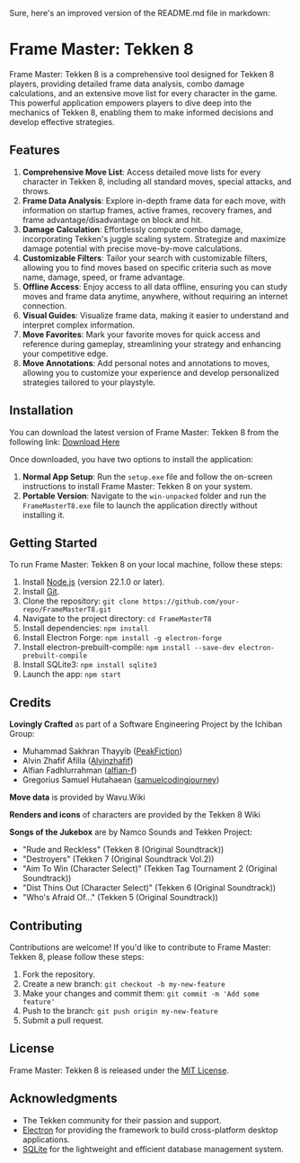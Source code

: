 Sure, here's an improved version of the README.md file in markdown:

# Frame Master: Tekken 8

Frame Master: Tekken 8 is a comprehensive tool designed for Tekken 8 players, providing detailed frame data analysis, combo damage calculations, and an extensive move list for every character in the game. This powerful application empowers players to dive deep into the mechanics of Tekken 8, enabling them to make informed decisions and develop effective strategies.

## Features

1. **Comprehensive Move List**: Access detailed move lists for every character in Tekken 8, including all standard moves, special attacks, and throws.
2. **Frame Data Analysis**: Explore in-depth frame data for each move, with information on startup frames, active frames, recovery frames, and frame advantage/disadvantage on block and hit.
3. **Damage Calculation**: Effortlessly compute combo damage, incorporating Tekken's juggle scaling system. Strategize and maximize damage potential with precise move-by-move calculations.
4. **Customizable Filters**: Tailor your search with customizable filters, allowing you to find moves based on specific criteria such as move name, damage, speed, or frame advantage.
5. **Offline Access**: Enjoy access to all data offline, ensuring you can study moves and frame data anytime, anywhere, without requiring an internet connection.
6. **Visual Guides**: Visualize frame data, making it easier to understand and interpret complex information.
7. **Move Favorites**: Mark your favorite moves for quick access and reference during gameplay, streamlining your strategy and enhancing your competitive edge.
8. **Move Annotations**: Add personal notes and annotations to moves, allowing you to customize your experience and develop personalized strategies tailored to your playstyle.

## Installation

You can download the latest version of Frame Master: Tekken 8 from the following link: [Download Here](https://mega.nz/folder/5kpylTCI#a60BWJ6tSvOrzVe9lFyN9Q)

Once downloaded, you have two options to install the application:

1. **Normal App Setup**: Run the `setup.exe` file and follow the on-screen instructions to install Frame Master: Tekken 8 on your system.
2. **Portable Version**: Navigate to the `win-unpacked` folder and run the `FrameMasterT8.exe` file to launch the application directly without installing it.

## Getting Started

To run Frame Master: Tekken 8 on your local machine, follow these steps:

1. Install [Node.js](https://nodejs.org/en) (version 22.1.0 or later).
2. Install [Git](https://git-scm.com/downloads).
3. Clone the repository: `git clone https://github.com/your-repo/FrameMasterT8.git`
4. Navigate to the project directory: `cd FrameMasterT8`
5. Install dependencies: `npm install`
6. Install Electron Forge: `npm install -g electron-forge`
7. Install electron-prebuilt-compile: `npm install --save-dev electron-prebuilt-compile`
8. Install SQLite3: `npm install sqlite3`
9. Launch the app: `npm start`

## Credits

**Lovingly Crafted** as part of a Software Engineering Project by the Ichiban Group:

- Muhammad Sakhran Thayyib ([PeakFiction](https://github.com/PeakFiction))
- Alvin Zhafif Afilla ([Alvinzhafif](https://github.com/Alvinzhafif))
- Alfian Fadhlurrahman ([alfian-f](https://github.com/alfian-f))
- Gregorius Samuel Hutahaean ([samuelcodingjourney](https://github.com/samuelcodingjourney))

**Move data** is provided by Wavu.Wiki

**Renders and icons** of characters are provided by the Tekken 8 Wiki

**Songs of the Jukebox** are by Namco Sounds and Tekken Project:

- "Rude and Reckless" (Tekken 8 (Original Soundtrack))
- "Destroyers" (Tekken 7 (Original Soundtrack Vol.2))
- "Aim To Win (Character Select)" (Tekken Tag Tournament 2 (Original Soundtrack))
- "Dist Thins Out (Character Select)" (Tekken 6 (Original Soundtrack))
- "Who's Afraid Of..." (Tekken 5 (Original Soundtrack))

## Contributing

Contributions are welcome! If you'd like to contribute to Frame Master: Tekken 8, please follow these steps:

1. Fork the repository.
2. Create a new branch: `git checkout -b my-new-feature`
3. Make your changes and commit them: `git commit -m 'Add some feature'`
4. Push to the branch: `git push origin my-new-feature`
5. Submit a pull request.

## License

Frame Master: Tekken 8 is released under the [MIT License](https://opensource.org/licenses/MIT).

## Acknowledgments

- The Tekken community for their passion and support.
- [Electron](https://www.electronjs.org/) for providing the framework to build cross-platform desktop applications.
- [SQLite](https://www.sqlite.org/) for the lightweight and efficient database management system.
